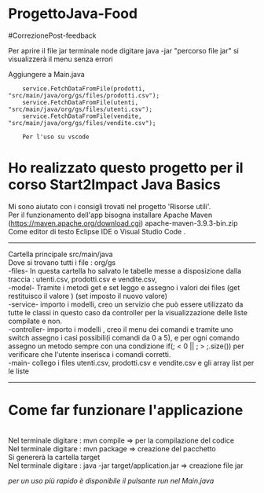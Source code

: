 # ProgettoJava-Food

#CorrezionePost-feedback

Per aprire il file jar 
terminale node digitare java -jar "percorso file jar"
si visualizzerà il menu senza errori 


Aggiungere a Main.java

        service.FetchDataFromFile(prodotti, "src/main/java/org/gs/files/prodotti.csv");
        service.FetchDataFromFile(utenti, "src/main/java/org/gs/files/utenti.csv");
        service.FetchDataFromFile(vendite, "src/main/java/org/gs/files/vendite.csv");

        Per l'uso su vscode 



<h1> Ho realizzato questo progetto per il corso Start2Impact Java Basics </h1>

Mi sono aiutato con i consigli trovati nel progetto 'Risorse utili'. <br>
Per il funzionamento dell'app bisogna installare  Apache Maven (https://maven.apache.org/download.cgi) apache-maven-3.9.3-bin.zip <br>
Come editor di testo Eclipse IDE o Visual Studio Code . <br>

<hr>

Cartella principale src/main/java <br>
Dove si trovano tutti i file : org/gs <br>
-files- In questa cartella ho salvato le tabelle messe a disposizione dalla traccia :  utenti.csv, prodotti.csv e vendite.csv, <br>
-model- Tramite i metodi get e set leggo e assegno i valori dei files (get restituisco il valore ) (set imposto il nuovo valore) <br>
-service- importo i modelli, creo un servizio che può essere utilizzato da tutte le classi in questo caso da controller per la visualizzazione delle liste compilate e non. <br>
-controller- importo i modelli , creo il menu dei comandi e tramite uno switch assegno i casi possibili(i comandi da 0 a 5), e per ogni comando  <br>
assegno un metodo sempre con una condizione if(; < 0 || ; > ;.size()) per verificare che l'utente inserisca i comandi corretti. <br>
-main- collego i files utenti.csv, prodotti.csv e vendite.csv e gli array list per le liste <br>

<hr>


<h1> Come far funzionare l'applicazione</h1> <br>
Nel terminale digitare : mvn compile      => per la compilazione del codice <br>
Nel terminale digitare : mvn package      => creazione del pacchetto  <br>
Si genererà la cartella target  <br>
Nel terminale digitare : java -jar target/application.jar    => creazione file jar <br>

*per un uso più rapido è disponibile il pulsante run nel Main.java* <br>




